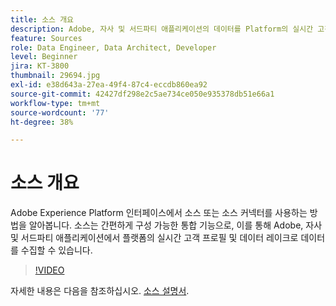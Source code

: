 ```yaml
---
title: 소스 개요
description: Adobe, 자사 및 서드파티 애플리케이션의 데이터를 Platform의 실시간 고객 프로필 및 데이터 레이크로 손쉽게 수집하는 방법에 대해 알아봅니다.
feature: Sources
role: Data Engineer, Data Architect, Developer
level: Beginner
jira: KT-3800
thumbnail: 29694.jpg
exl-id: e38d643a-27ea-49f4-87c4-eccdb860ea92
source-git-commit: 42427df298e2c5ae734ce050e935378db51e66a1
workflow-type: tm+mt
source-wordcount: '77'
ht-degree: 38%

---
```


# 소스 개요

Adobe Experience Platform 인터페이스에서 소스 또는 소스 커넥터를 사용하는 방법을 알아봅니다. 소스는 간편하게 구성 가능한 통합 기능으로, 이를 통해 Adobe, 자사 및 서드파티 애플리케이션에서 플랫폼의 실시간 고객 프로필 및 데이터 레이크로 데이터를 수집할 수 있습니다.

>[!VIDEO](https://video.tv.adobe.com/v/29694?quality=12&learn=on)

자세한 내용은 다음을 참조하십시오. [소스 설명서](https://experienceleague.adobe.com/docs/experience-platform/sources/home.html?lang=ko).

